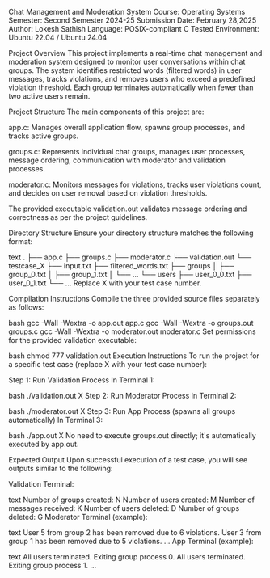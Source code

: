 Chat Management and Moderation System
Course: Operating Systems
Semester: Second Semester 2024-25
Submission Date: February 28,2025
Author: Lokesh Sathish
Language: POSIX-compliant C
Tested Environment: Ubuntu 22.04 / Ubuntu 24.04

Project Overview
This project implements a real-time chat management and moderation system designed to monitor user conversations within chat groups. The system identifies restricted words (filtered words) in user messages, tracks violations, and removes users who exceed a predefined violation threshold. Each group terminates automatically when fewer than two active users remain.

Project Structure
The main components of this project are:

app.c: Manages overall application flow, spawns group processes, and tracks active groups.

groups.c: Represents individual chat groups, manages user processes, message ordering, communication with moderator and validation processes.

moderator.c: Monitors messages for violations, tracks user violations count, and decides on user removal based on violation thresholds.

The provided executable validation.out validates message ordering and correctness as per the project guidelines.

Directory Structure
Ensure your directory structure matches the following format:

text
.
├── app.c
├── groups.c
├── moderator.c
├── validation.out
└── testcase_X
    ├── input.txt
    ├── filtered_words.txt
    ├── groups
    │   ├── group_0.txt
    │   ├── group_1.txt
    │   └── ...
    └── users
        ├── user_0_0.txt
        ├── user_0_1.txt
        └── ...
Replace X with your test case number.

Compilation Instructions
Compile the three provided source files separately as follows:

bash
gcc -Wall -Wextra -o app.out app.c
gcc -Wall -Wextra -o groups.out groups.c
gcc -Wall -Wextra -o moderator.out moderator.c
Set permissions for the provided validation executable:

bash
chmod 777 validation.out
Execution Instructions
To run the project for a specific test case (replace X with your test case number):

Step 1: Run Validation Process
In Terminal 1:

bash
./validation.out X
Step 2: Run Moderator Process
In Terminal 2:

bash
./moderator.out X
Step 3: Run App Process (spawns all groups automatically)
In Terminal 3:

bash
./app.out X
No need to execute groups.out directly; it's automatically executed by app.out.

Expected Output
Upon successful execution of a test case, you will see outputs similar to the following:

Validation Terminal:

text
Number of groups created: N
Number of users created: M
Number of messages received: K
Number of users deleted: D
Number of groups deleted: G
Moderator Terminal (example):

text
User 5 from group 2 has been removed due to 6 violations.
User 3 from group 1 has been removed due to 5 violations.
...
App Terminal (example):

text
All users terminated. Exiting group process 0.
All users terminated. Exiting group process 1.
...
